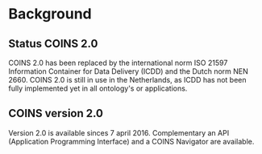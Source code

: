 # Background


## Status COINS 2.0
COINS 2.0 has been replaced by the international norm ISO 21597 <a>Information Container for Data Delivery</a> (ICDD) and the Dutch norm NEN 2660. COINS 2.0 is still in use in the Netherlands, as ICDD has not been fully implemented yet in all ontology's or applications.

## COINS version 2.0
Version 2.0 is available sinces 7 april 2016. Complementary an API (Application Programming Interface) and a COINS Navigator are available.

